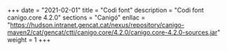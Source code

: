 +++
date        = "2021-02-01"
title       = "Codi font"
description = "Codi font canigo.core 4.2.0"
sections    = "Canigó"
enllac		= "https://hudson.intranet.gencat.cat/nexus/repository/canigo-maven2/cat/gencat/ctti/canigo.core/4.2.0/canigo.core-4.2.0-sources.jar"
weight		= 1
+++
